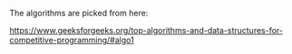 The algorithms are picked from here:

https://www.geeksforgeeks.org/top-algorithms-and-data-structures-for-competitive-programming/#algo1
